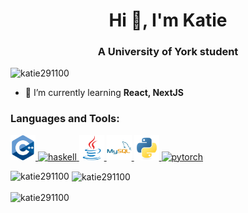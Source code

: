 <h1 align="center">Hi 👋, I'm Katie</h1>
<h3 align="center">A University of York student</h3>

<p align="left"> <img src="https://komarev.com/ghpvc/?username=katie291100&label=Profile%20views&color=0e75b6&style=flat" alt="katie291100" /> </p>

- 🌱 I’m currently learning **React, NextJS**

<p align="left">
</p>

<h3 align="left">Languages and Tools:</h3>
<p align="left"> <a href="https://www.w3schools.com/cpp/" target="_blank" rel="noreferrer"> <img src="https://raw.githubusercontent.com/devicons/devicon/master/icons/cplusplus/cplusplus-original.svg" alt="cplusplus" width="40" height="40"/> </a> <a href="https://www.haskell.org/" target="_blank" rel="noreferrer"> <img src="https://upload.wikimedia.org/wikipedia/commons/1/1c/Haskell-Logo.svg" alt="haskell" width="40" height="40"/> </a> <a href="https://www.java.com" target="_blank" rel="noreferrer"> <img src="https://raw.githubusercontent.com/devicons/devicon/master/icons/java/java-original.svg" alt="java" width="40" height="40"/> </a> <a href="https://www.mysql.com/" target="_blank" rel="noreferrer"> <img src="https://raw.githubusercontent.com/devicons/devicon/master/icons/mysql/mysql-original-wordmark.svg" alt="mysql" width="40" height="40"/> </a> <a href="https://www.python.org" target="_blank" rel="noreferrer"> <img src="https://raw.githubusercontent.com/devicons/devicon/master/icons/python/python-original.svg" alt="python" width="40" height="40"/> </a> <a href="https://pytorch.org/" target="_blank" rel="noreferrer"> <img src="https://www.vectorlogo.zone/logos/pytorch/pytorch-icon.svg" alt="pytorch" width="40" height="40"/> </a> </p>

<p><img align="left" src="https://github-readme-stats.vercel.app/api/top-langs?username=katie291100&show_icons=true&locale=en&layout=compact" alt="katie291100" /></p>

<p>&nbsp;<img align="center" src="https://github-readme-stats.vercel.app/api?username=katie291100&show_icons=true&locale=en" alt="katie291100" /></p>

<p><img align="center" src="https://github-readme-streak-stats.herokuapp.com/?user=katie291100&" alt="katie291100" /></p>
